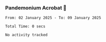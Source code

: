 ### Pandemonium Acrobat 🤸

<!--START_SECTION:waka-->

```all_time
From: 02 January 2025 - To: 09 January 2025

Total Time: 0 secs

No activity tracked
```

<!--END_SECTION:waka-->

